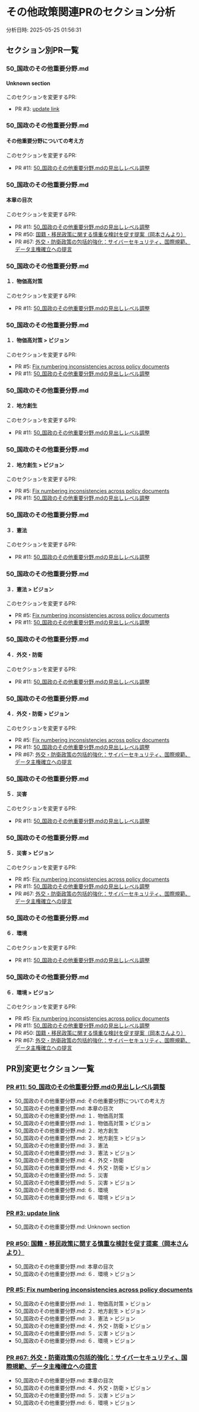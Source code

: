 # その他政策関連PRのセクション分析

分析日時: 2025-05-25 01:56:31

## セクション別PR一覧

### 50_国政のその他重要分野.md
#### Unknown section
このセクションを変更するPR:
- PR #3: [update link](https://github.com/team-mirai/policy/pull/3)

### 50_国政のその他重要分野.md
#### その他重要分野についての考え方
このセクションを変更するPR:
- PR #11: [50_国政のその他重要分野.mdの見出しレベル調整](https://github.com/team-mirai/policy/pull/11)

### 50_国政のその他重要分野.md
#### 本章の目次
このセクションを変更するPR:
- PR #11: [50_国政のその他重要分野.mdの見出しレベル調整](https://github.com/team-mirai/policy/pull/11)
- PR #50: [国籍・移民政策に関する慎重な検討を促す提案（岡本さんより）](https://github.com/team-mirai/policy/pull/50)
- PR #67: [外交・防衛政策の包括的強化：サイバーセキュリティ、国際規範、データ主権確立への提言](https://github.com/team-mirai/policy/pull/67)

### 50_国政のその他重要分野.md
#### １．物価高対策
このセクションを変更するPR:
- PR #11: [50_国政のその他重要分野.mdの見出しレベル調整](https://github.com/team-mirai/policy/pull/11)

### 50_国政のその他重要分野.md
#### １．物価高対策 > ビジョン
このセクションを変更するPR:
- PR #5: [Fix numbering inconsistencies across policy documents](https://github.com/team-mirai/policy/pull/5)
- PR #11: [50_国政のその他重要分野.mdの見出しレベル調整](https://github.com/team-mirai/policy/pull/11)

### 50_国政のその他重要分野.md
#### ２．地方創生
このセクションを変更するPR:
- PR #11: [50_国政のその他重要分野.mdの見出しレベル調整](https://github.com/team-mirai/policy/pull/11)

### 50_国政のその他重要分野.md
#### ２．地方創生 > ビジョン
このセクションを変更するPR:
- PR #5: [Fix numbering inconsistencies across policy documents](https://github.com/team-mirai/policy/pull/5)
- PR #11: [50_国政のその他重要分野.mdの見出しレベル調整](https://github.com/team-mirai/policy/pull/11)

### 50_国政のその他重要分野.md
#### ３．憲法
このセクションを変更するPR:
- PR #11: [50_国政のその他重要分野.mdの見出しレベル調整](https://github.com/team-mirai/policy/pull/11)

### 50_国政のその他重要分野.md
#### ３．憲法 > ビジョン
このセクションを変更するPR:
- PR #5: [Fix numbering inconsistencies across policy documents](https://github.com/team-mirai/policy/pull/5)
- PR #11: [50_国政のその他重要分野.mdの見出しレベル調整](https://github.com/team-mirai/policy/pull/11)

### 50_国政のその他重要分野.md
#### ４．外交・防衛
このセクションを変更するPR:
- PR #11: [50_国政のその他重要分野.mdの見出しレベル調整](https://github.com/team-mirai/policy/pull/11)

### 50_国政のその他重要分野.md
#### ４．外交・防衛 > ビジョン
このセクションを変更するPR:
- PR #5: [Fix numbering inconsistencies across policy documents](https://github.com/team-mirai/policy/pull/5)
- PR #11: [50_国政のその他重要分野.mdの見出しレベル調整](https://github.com/team-mirai/policy/pull/11)
- PR #67: [外交・防衛政策の包括的強化：サイバーセキュリティ、国際規範、データ主権確立への提言](https://github.com/team-mirai/policy/pull/67)

### 50_国政のその他重要分野.md
#### ５．災害
このセクションを変更するPR:
- PR #11: [50_国政のその他重要分野.mdの見出しレベル調整](https://github.com/team-mirai/policy/pull/11)

### 50_国政のその他重要分野.md
#### ５．災害 > ビジョン
このセクションを変更するPR:
- PR #5: [Fix numbering inconsistencies across policy documents](https://github.com/team-mirai/policy/pull/5)
- PR #11: [50_国政のその他重要分野.mdの見出しレベル調整](https://github.com/team-mirai/policy/pull/11)
- PR #67: [外交・防衛政策の包括的強化：サイバーセキュリティ、国際規範、データ主権確立への提言](https://github.com/team-mirai/policy/pull/67)

### 50_国政のその他重要分野.md
#### ６．環境
このセクションを変更するPR:
- PR #11: [50_国政のその他重要分野.mdの見出しレベル調整](https://github.com/team-mirai/policy/pull/11)

### 50_国政のその他重要分野.md
#### ６．環境 > ビジョン
このセクションを変更するPR:
- PR #5: [Fix numbering inconsistencies across policy documents](https://github.com/team-mirai/policy/pull/5)
- PR #11: [50_国政のその他重要分野.mdの見出しレベル調整](https://github.com/team-mirai/policy/pull/11)
- PR #50: [国籍・移民政策に関する慎重な検討を促す提案（岡本さんより）](https://github.com/team-mirai/policy/pull/50)
- PR #67: [外交・防衛政策の包括的強化：サイバーセキュリティ、国際規範、データ主権確立への提言](https://github.com/team-mirai/policy/pull/67)

## PR別変更セクション一覧

### [PR #11: 50_国政のその他重要分野.mdの見出しレベル調整](https://github.com/team-mirai/policy/pull/11)
- 50_国政のその他重要分野.md: その他重要分野についての考え方
- 50_国政のその他重要分野.md: 本章の目次
- 50_国政のその他重要分野.md: １．物価高対策
- 50_国政のその他重要分野.md: １．物価高対策 > ビジョン
- 50_国政のその他重要分野.md: ２．地方創生
- 50_国政のその他重要分野.md: ２．地方創生 > ビジョン
- 50_国政のその他重要分野.md: ３．憲法
- 50_国政のその他重要分野.md: ３．憲法 > ビジョン
- 50_国政のその他重要分野.md: ４．外交・防衛
- 50_国政のその他重要分野.md: ４．外交・防衛 > ビジョン
- 50_国政のその他重要分野.md: ５．災害
- 50_国政のその他重要分野.md: ５．災害 > ビジョン
- 50_国政のその他重要分野.md: ６．環境
- 50_国政のその他重要分野.md: ６．環境 > ビジョン

### [PR #3: update link](https://github.com/team-mirai/policy/pull/3)
- 50_国政のその他重要分野.md: Unknown section

### [PR #50: 国籍・移民政策に関する慎重な検討を促す提案（岡本さんより）](https://github.com/team-mirai/policy/pull/50)
- 50_国政のその他重要分野.md: 本章の目次
- 50_国政のその他重要分野.md: ６．環境 > ビジョン

### [PR #5: Fix numbering inconsistencies across policy documents](https://github.com/team-mirai/policy/pull/5)
- 50_国政のその他重要分野.md: １．物価高対策 > ビジョン
- 50_国政のその他重要分野.md: ２．地方創生 > ビジョン
- 50_国政のその他重要分野.md: ３．憲法 > ビジョン
- 50_国政のその他重要分野.md: ４．外交・防衛 > ビジョン
- 50_国政のその他重要分野.md: ５．災害 > ビジョン
- 50_国政のその他重要分野.md: ６．環境 > ビジョン

### [PR #67: 外交・防衛政策の包括的強化：サイバーセキュリティ、国際規範、データ主権確立への提言](https://github.com/team-mirai/policy/pull/67)
- 50_国政のその他重要分野.md: 本章の目次
- 50_国政のその他重要分野.md: ４．外交・防衛 > ビジョン
- 50_国政のその他重要分野.md: ５．災害 > ビジョン
- 50_国政のその他重要分野.md: ６．環境 > ビジョン

